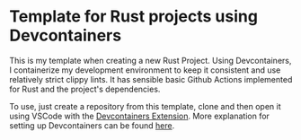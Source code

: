 # Template for Rust projects using Devcontainers

This is my template when creating a new Rust Project. Using Devcontainers, I containerize my development environment to keep it consistent and use relatively strict clippy lints.
It has sensible basic Github Actions implemented for Rust and the project's dependencies.

To use, just create a repository from this template, clone and then open it using VSCode with the [Devcontainers Extension](https://marketplace.visualstudio.com/items?itemName=ms-vscode-remote.remote-containers).
More explanation for setting up Devcontainers can be found [here](https://code.visualstudio.com/docs/devcontainers/containers).
